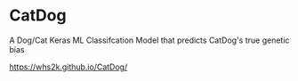 # CatDog
A Dog/Cat Keras ML Classifcation Model that predicts CatDog's true genetic bias

https://whs2k.github.io/CatDog/
